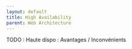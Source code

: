 ```yaml
---
layout: default
title: High Availability
parent: Web Architecture
---
```


TODO :  Haute dispo  : Avantages / Inconvénients